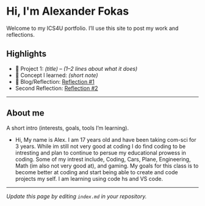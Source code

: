 # Hi, I'm Alexander Fokas
Welcome to my ICS4U portfolio. I’ll use this site to post my work and reflections.

## Highlights
- 🔧 Project 1: *(title)* – *(1–2 lines about what it does)*
- 🧠 Concept I learned: *(short note)*
- 📝 Blog/Reflection: [Reflection #1](./posts/first_reflection.md)
- Second Reflection: [Reflection #2](./posts/first_reflection.md)
---
## About me
A short intro (interests, goals, tools I’m learning).
- Hi, My name is Alex. I am 17 years old and have been taking com-sci for 3 years. While im still not very good at coding I do find coding to be intresting and plan to continue to persue my educational prowess in coding. Some of my intrest include, Coding, Cars, Plane, Engineering, Math (im also not very good at), and gaming. My goals for this class is to become better at coding and start being able to create and code projects my self. I am learning using code hs and VS code.  
---
*Update this page by editing `index.md` in your repository.*
